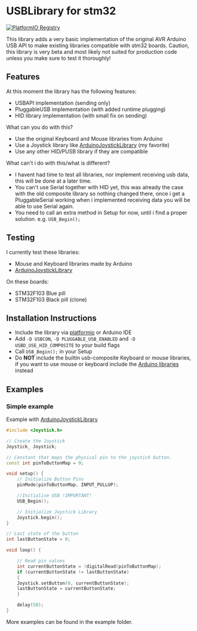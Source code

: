 # USBLibrary for stm32

[![PlatformIO Registry](https://badges.registry.platformio.org/packages/levi--g/library/USBLibrarySTM32.svg)](https://registry.platformio.org/libraries/levi--g/USBLibrarySTM32)

This library adds a very basic implementation of the original AVR Arduino USB API to make existing libraries compatible with stm32 boards. Caution, this library is very beta and most likely not suited for production code unless you make sure to test it thoroughly!

## Features

At this moment the library has the following features:
- USBAPI implementation (sending only)
- PluggableUSB implementation (with added runtime plugging)
- HID library implementation (with small fix on sending)

What can you do with this?
- Use the original Keyboard and Mouse libraries from Arduino
- Use a Joystick library like [ArduinoJoystickLibrary](https://github.com/MHeironimus/ArduinoJoystickLibrary) (my favorite)
- Use any other HID/PUSB library if they are compatible

What can't i do with this/what is different?
- I havent had time to test all libraries, nor implement receiving usb data, this will be done at a later time.
- You can't use Serial together with HID yet, this was already the case with the old composite library so nothing changed there, once i get a PluggableSerial working when i implemented receiving data you will be able to use Serial again.
- You need to call an extra method in Setup for now, until i find a proper solution. e.g. `USB_Begin();`

## Testing

I currently test these libraries:
- Mouse and Keyboard libraries made by Arduino
- [ArduinoJoystickLibrary](https://github.com/MHeironimus/ArduinoJoystickLibrary)

On these boards:
- STM32F103 Blue pill
- STM32F103 Black pill (clone)

## Installation Instructions

- Include the library via [platformio](https://registry.platformio.org/libraries/levi--g/USBLibrarySTM32) or Arduino IDE
- Add `-D USBCON`, `-D PLUGGABLE_USB_ENABLED` and `-D USBD_USE_HID_COMPOSITE` to your build flags
- Call `USB_Begin();` in your Setup
- Do **NOT** include the builtin usb-composite Keyboard or mouse libraries, if you want to use mouse or keyboard include the [Arduino libraries](https://registry.platformio.org/libraries/arduino-libraries/Mouse) instead

## Examples

### Simple example

Example with [ArduinoJoystickLibrary](https://github.com/MHeironimus/ArduinoJoystickLibrary)

```C++
#include <Joystick.h>

// Create the Joystick
Joystick_ Joystick;

// Constant that maps the physical pin to the joystick button.
const int pinToButtonMap = 9;

void setup() {
	// Initialize Button Pins
	pinMode(pinToButtonMap, INPUT_PULLUP);

	//Initialise USB !IMPORTANT!
	USB_Begin();

	// Initialize Joystick Library
	Joystick.begin();
}

// Last state of the button
int lastButtonState = 0;

void loop() {

	// Read pin values
	int currentButtonState = !digitalRead(pinToButtonMap);
	if (currentButtonState != lastButtonState)
	{
	Joystick.setButton(0, currentButtonState);
	lastButtonState = currentButtonState;
	}

	delay(50);
}
```

More examples can be found in the example folder.